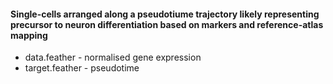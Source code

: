 #### Single-cells arranged along a pseudotiume trajectory likely representing precursor to neuron differentiation based on markers and reference-atlas mapping

- data.feather - normalised gene expression
- target.feather - pseudotime
